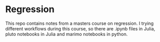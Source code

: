 # Regression

This repo contains notes from a masters course on regression. 
I trying different workflows during this course, so there are 
.ipynb files in Julia, pluto notebooks in Julia and marimo 
notebooks in python.
